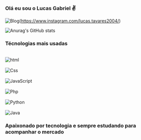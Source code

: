 ### Olá eu sou o Lucas Gabriel ✌️


![Blog](https://img.shields.io/badge/Instagram-E4405F?style=for-the-badge&logo=instagram&logoColor=white)(https://www.instagram.com/lucas.tavares2004/)

![Anurag's GitHub stats](https://github-readme-stats.vercel.app/api?username=LucasGTavares&hide=contribs,prs)

### Técnologias mais usadas

 <div style= "display: inline_block"><br/>
  <img aligh="center" alt="html" scr="https://img.shields.io/badge/HTML-239120?style=for-the-badge&logo=html5&logoColor=white"/>


  <div style= "display: inline_block"><br/>
  <img aligh="center" alt="Css" scr="https://img.shields.io/badge/HTML-239120?style=for-the-badge&logo=html5&logoColor=white"/>



  <div style= "display: inline_block"><br/>
  <img aligh="center" alt="JavaScript" scr="https://img.shields.io/badge/HTML-239120?style=for-the-badge&logo=html5&logoColor=white"/>



  <div style= "display: inline_block"><br/>
  <img aligh="center" alt="Php" scr="https://img.shields.io/badge/HTML-239120?style=for-the-badge&logo=html5&logoColor=white"/>



  <div style= "display: inline_block"><br/>
  <img aligh="center" alt="Python" scr="https://img.shields.io/badge/HTML-239120?style=for-the-badge&logo=html5&logoColor=white"/>


  <div style= "display: inline_block"><br/>
  <img aligh="center" alt="Java" scr="https://img.shields.io/badge/HTML-239120?style=for-the-badge&logo=html5&logoColor=white"/>


  ### Apaixonado por tecnologia e sempre estudando para acompanhar o mercado
  
